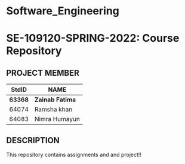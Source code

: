 # Software_Engineering

# SE-109120-SPRING-2022: Course Repository ##
## PROJECT MEMBER ##
 StdID   |  NAME 
----------------  | ----------------
**63368**  | **Zainab Fatima**
64074  | Ramsha khan
64083 | Nimra Humayun

## DESCRIPTION ##
This repository contains assignments and and project!!


